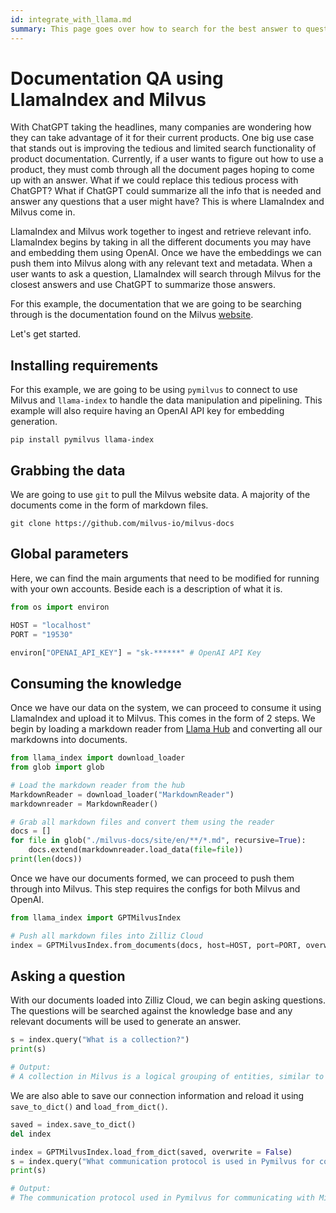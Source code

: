 ```yaml
---
id: integrate_with_llama.md
summary: This page goes over how to search for the best answer to questions using Milvus as the Vector Database and LlamaIndex as the embedding system.
---
```


# Documentation QA using LlamaIndex and Milvus

With ChatGPT taking the headlines, many companies are wondering how they can take advantage of it for their current products. One big use case that stands out is improving the tedious and limited search functionality of product documentation. Currently, if a user wants to figure out how to use a product, they must comb through all the document pages hoping to come up with an answer. What if we could replace this tedious process with ChatGPT? What if ChatGPT could summarize all the info that is needed and answer any questions that a user might have?  This is where LlamaIndex and Milvus come in.

LlamaIndex and Milvus work together to ingest and retrieve relevant info. LlamaIndex begins by taking in all the different documents you may have and embedding them using OpenAI. Once we have the embeddings we can push them into Milvus along with any relevant text and metadata. When a user wants to ask a question, LlamaIndex will search through Milvus for the closest answers and use ChatGPT to summarize those answers.

For this example, the documentation that we are going to be searching through is the documentation found on the Milvus [website](milvus.io/docs).

Let's get started.

## Installing requirements

For this example, we are going to be using `pymilvus` to connect to use Milvus and `llama-index` to handle the data manipulation and pipelining. This example will also require having an OpenAI API key for embedding generation.

```shell
pip install pymilvus llama-index
```

## Grabbing the data

We are going to use `git` to pull the Milvus website data. A majority of the documents come in the form of markdown files.

```shell
git clone https://github.com/milvus-io/milvus-docs
```

## Global parameters

Here, we can find the main arguments that need to be modified for running with your own accounts. Beside each is a description of what it is.

```python
from os import environ

HOST = "localhost"
PORT = "19530" 

environ["OPENAI_API_KEY"] = "sk-******" # OpenAI API Key
```

## Consuming the knowledge

Once we have our data on the system, we can proceed to consume it using LlamaIndex and upload it to Milvus. This comes in the form of 2 steps. We begin by loading a markdown reader from [Llama Hub](https://llamahub.ai) and converting all our markdowns into documents.

```python
from llama_index import download_loader
from glob import glob

# Load the markdown reader from the hub
MarkdownReader = download_loader("MarkdownReader")
markdownreader = MarkdownReader()

# Grab all markdown files and convert them using the reader
docs = []
for file in glob("./milvus-docs/site/en/**/*.md", recursive=True):
    docs.extend(markdownreader.load_data(file=file))
print(len(docs))
```

Once we have our documents formed, we can proceed to push them through into Milvus. This step requires the configs for both Milvus and OpenAI.

```python
from llama_index import GPTMilvusIndex

# Push all markdown files into Zilliz Cloud
index = GPTMilvusIndex.from_documents(docs, host=HOST, port=PORT, overwrite=True)
```

## Asking a question

With our documents loaded into Zilliz Cloud, we can begin asking questions. The questions will be searched against the knowledge base and any relevant documents will be used to generate an answer.

```python
s = index.query("What is a collection?")
print(s)

# Output:
# A collection in Milvus is a logical grouping of entities, similar to a table in a relational database management system (RDBMS). It is used to store and manage entities.
```

We are also able to save our connection information and reload it using `save_to_dict()` and `load_from_dict()`.

```python
saved = index.save_to_dict()
del index

index = GPTMilvusIndex.load_from_dict(saved, overwrite = False)
s = index.query("What communication protocol is used in Pymilvus for commicating with Milvus?")
print(s)

# Output:
# The communication protocol used in Pymilvus for communicating with Milvus is gRPC.
```
